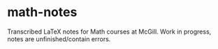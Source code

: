 # math-notes

Transcribed LaTeX notes for Math courses at McGill. Work in progress, notes are unfinished/contain errors. 

